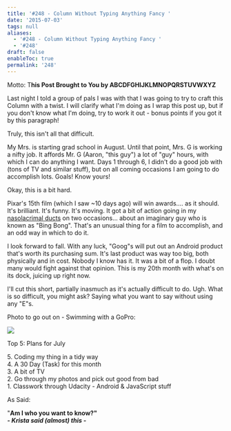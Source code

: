 ```yaml
---
title: '#248 - Column Without Typing Anything Fancy '
date: '2015-07-03'
tags: null
aliases:
  - '#248 - Column Without Typing Anything Fancy '
  - '#248'
draft: false
enableToc: true
permalink: '248'
---
```

Motto: T**his Post Brought to You by ABCDFGHIJKLMNOPQRSTUVWXYZ**  

  
Last night I told a group of pals I was with that I was going to try to craft this Column with a twist. I will clarify what I'm doing as I wrap this post up, but if you don't know what I'm doing, try to work it out - bonus points if you got it by this paragraph!  
  
Truly, this isn't all that difficult.  
  
My Mrs. is starting grad school in August. Until that point, Mrs. G is working a nifty job. It affords Mr. G (Aaron, "this guy") a lot of "guy" hours, with which I can do anything I want. Days 1 through 6, I didn't do a good job with (tons of TV and similar stuff), but on all coming occasions I am going to do accomplish lots. Goals! Know yours!  
  
Okay, this is a bit hard.  
  
Pixar's 15th film (which I saw \~10 days ago) will win awards.... as it should. It's brilliant. It's funny. It's moving. It got a bit of action going in my [nasolacrimal ducts](https://en.wikipedia.org/wiki/Nasolacrimal%5Fduct) on two occasions... about an imaginary guy who is known as "Bing Bong". That's an unusual thing for a film to accomplish, and an odd way in which to do it.  
  
I look forward to fall. With any luck, "Goog"s will put out an Android product that's worth its purchasing sum. It's last product was way too big, both physically and in cost. Nobody I know has it. It was a bit of a flop. I doubt many would fight against that opinion. This is my 20th month with what's on its dock, juicing up right now.  
  
I'll cut this short, partially inasmuch as it's actually difficult to do. Ugh. What is so difficult, you might ask? Saying what you want to say without using any "E"s.  
  
Photo to go out on - Swimming with a GoPro:  
  
  
[![](http://4.bp.blogspot.com/-pHhKrVj_qbc/VZWyoETnYVI/AAAAAAAB3cM/lRKesoIxMRw/s640/GOPR6961.JPG)](http://4.bp.blogspot.com/-pHhKrVj%5Fqbc/VZWyoETnYVI/AAAAAAAB3cM/lRKesoIxMRw/s1600/GOPR6961.JPG)

  
Top 5: Plans for July

5\. Coding my thing in a tidy way  
4\. A 30 Day (Task) for this month  
3\. A bit of TV  
2\. Go through my photos and pick out good from bad  
1\. Classwork through Udacity - Android & JavaScript stuff

  
As Said:

"**Am I who you want to know?"**  
**_\- Krista said (almost) this -_**
